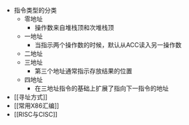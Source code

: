 - 指令类型的分类
	- 零地址
		- 操作数来自堆栈顶和次堆栈顶
	- 一地址
		- 当指示两个操作数的时候，默认从ACC读入另一操作数
	- 二地址
	- 三地址
		- 第三个地址通常指示存放结果的位置
	- 四地址
		- 在三地址指令的基础上扩展了指向下一指令的地址
- [[寻址方式]]
- [[常用X86汇编]]
- [[RISC与CISC]]
